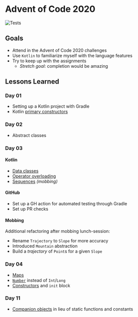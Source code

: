 # Advent of Code 2020

![Tests](https://github.com/janvryck/advent-2020/workflows/runTests/badge.svg?branch=main)

## Goals

* Attend in the Advent of Code 2020 challenges  
* Use `Kotlin` to familiarize myself with the language features  
* Try to keep up with the assignments
  * *Stretch goal*: completion would be amazing  

## Lessons Learned
### Day 01
* Setting up a Kotlin project with Gradle
* Kotlin [primary constructors](https://kotlinlang.org/docs/reference/classes.html#constructors)
### Day 02
* Abstract classes
### Day 03
#### Kotlin
* [Data classes](https://kotlinlang.org/docs/reference/data-classes.html)  
* [Operator overloading](https://kotlinlang.org/docs/reference/operator-overloading.html)
* [Sequences](https://kotlinlang.org/docs/reference/sequences.html) *(mobbing)*
#### GitHub
* Set up a GH action for automated testing through Gradle
* Set up PR checks 
#### Mobbing
Additional refactoring after mobbing lunch-session:
* Rename `Trajectory` to `Slope` for more accuracy
* Introduced `Mountain` abstraction
* Build a *trajectory* of `Point`s for a given `Slope`

### Day 04
* [Maps](https://kotlinlang.org/docs/reference/map-operations.html)
* [`Number`](https://kotlinlang.org/api/latest/jvm/stdlib/kotlin/-number/) instead of `Int`/`Long`
* [Constructors](https://kotlinlang.org/docs/reference/classes.html#constructors) and `init` block

### Day 11
* [Companion objects](https://kotlinlang.org/docs/reference/object-declarations.html#companion-objects) in lieu of static functions and constants